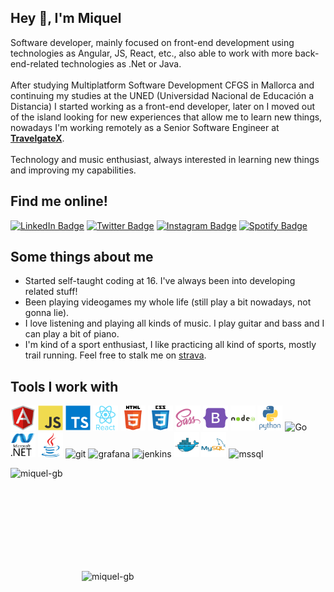 <h2>Hey 👋, I'm Miquel</h2>
<p>Software developer, mainly focused on front-end development using technologies as Angular, JS, React, etc., also able to work with more back-end-related technologies as .Net or Java.
<br/><br/>
After studying Multiplatform Software Development CFGS in Mallorca and continuing my studies at the UNED (Universidad Nacional de Educación a Distancia) I started working as a front-end developer, later on I moved out of the island looking for new experiences that allow me to learn new things, nowadays I'm working remotely as a Senior Software Engineer at <strong><a href="https://www.travelgatex.com/">TravelgateX</a></strong>.
<br/><br/>
Technology and music enthusiast, always interested in learning new things and improving my capabilities.</p>

<p>

<h2>Find me online!</h2>
<a href="https://www.linkedin.com/in/ginesbm/"><img src="https://img.shields.io/badge/-@ginesbm-0077B5?style=flat&amp;labelColor=0077B5&amp;logo=LinkedIn&amp;link=https://www.linkedin.com/in/ginesbm/" alt="LinkedIn Badge"></a> <a href="https://twitter.com/miquel_gb_"><img src="https://img.shields.io/badge/-@miquel_gb_-4E69C8?style=flat&amp;labelColor=4E69C8&amp;logo=twitter&amp;link=https://twitter.com/miquel_gb_" alt="Twitter Badge"></a>  <a href="https://www.instagram.com/miquelgb/"><img src="https://img.shields.io/badge/-@miquelgb-14c767?style=flat&amp;labelColor=14c767&amp;logo=instagram&amp;link=https://www.instagram.com/miquelgb/" alt="Instagram Badge"></a> <a href="https://open.spotify.com/user/1135710338"><img src="https://img.shields.io/badge/-@Miquel%20GB-1ED760?style=flat&amp;labelColor=fff&amp;logo=Spotify&amp;link=https://open.spotify.com/user/1135710338" alt="Spotify Badge"></a>

</p>

<h2>Some things about me</h2>
<ul>
<li>Started self-taught coding at 16. I've always been into developing related stuff!</li>
<li>Been playing videogames my whole life (still play a bit nowadays, not gonna lie).</li>
<li>I love listening and playing all kinds of music. I play guitar and bass and I can play a bit of piano.</li>
<li>I'm kind of a sport enthusiast, I like practicing all kind of sports, mostly trail running. Feel free to stalk me on <a href="https://www.strava.com/athletes/36839165">strava</a>.</li>
</ul>

<h2>Tools I work with</h2>
<p align="left">
<img src="https://raw.githubusercontent.com/devicons/devicon/master/icons/angularjs/angularjs-original.svg" alt="angular-js" title="angular-js" width="40" height="40" />
<img src="https://raw.githubusercontent.com/devicons/devicon/master/icons/javascript/javascript-original.svg" alt="javascript" title="javascript" width="40" height="40" />
<img src="https://raw.githubusercontent.com/devicons/devicon/master/icons/typescript/typescript-original.svg" alt="typescript" title="typescript" width="40" height="40" />
<img src="https://raw.githubusercontent.com/devicons/devicon/master/icons/react/react-original-wordmark.svg" alt="react" title="react" width="40" height="40" />
<img src="https://raw.githubusercontent.com/devicons/devicon/master/icons/html5/html5-original-wordmark.svg" alt="html5" title="html5" width="40" height="40" />
<img src="https://raw.githubusercontent.com/devicons/devicon/master/icons/css3/css3-original-wordmark.svg" alt="css3" title="css3" width="40" height="40" />
<img src="https://raw.githubusercontent.com/devicons/devicon/master/icons/sass/sass-original.svg" alt="sass" title="sass" width="40" height="40"/>
<img src="https://raw.githubusercontent.com/devicons/devicon/master/icons/bootstrap/bootstrap-plain.svg" alt="bootstrap" title="bootstrap" width="40" height="40" />
<img src="https://raw.githubusercontent.com/devicons/devicon/master/icons/nodejs/nodejs-original-wordmark.svg" alt="nodejs" title="nodejs" width="40" height="40" />
<img src="https://raw.githubusercontent.com/devicons/devicon/master/icons/python/python-original-wordmark.svg" alt="python" title="python" width="40" height="40" />
<img src="https://cdn.jsdelivr.net/gh/devicons/devicon/icons/go/go-original.svg" alt="Go" title="Go" width="40" height="40" />
<img src="https://raw.githubusercontent.com/devicons/devicon/master/icons/dot-net/dot-net-original-wordmark.svg" alt="dotnet" title="dotnet" width="40" height="40"/>
<img src="https://raw.githubusercontent.com/devicons/devicon/master/icons/java/java-original.svg" alt="java" title="java" width="40" height="40"/>
<img src="https://www.vectorlogo.zone/logos/git-scm/git-scm-icon.svg" alt="git" title="git" width="40" height="40"/> 
<img src="https://www.vectorlogo.zone/logos/grafana/grafana-icon.svg" alt="grafana" title="grafana" width="40" height="40"/>
<img src="https://www.vectorlogo.zone/logos/jenkins/jenkins-icon.svg" alt="jenkins" title="jenkins" width="40" height="40"/>
<img src="https://raw.githubusercontent.com/devicons/devicon/master/icons/docker/docker-original.svg" alt="Docker" title="Docker" width="40" height="40" />
<img src="https://raw.githubusercontent.com/devicons/devicon/master/icons/mysql/mysql-original-wordmark.svg" alt="mysql" title="mysql" width="40" height="40" />
<img src="https://www.svgrepo.com/show/303229/microsoft-sql-server-logo.svg" alt="mssql" title="mssql" width="40" height="40"/>
</p>

<p><img style="height: 165px; width: 390px" align="left" src="https://github-readme-stats.vercel.app/api?username=miquel-gb&show_icons=true&count_private=true" alt="miquel-gb" />
<img style="height: 165px; width: 390px" align="right" src="https://github-readme-stats.vercel.app/api/top-langs?username=miquel-gb&show_icons=true&locale=en&layout=compact" alt="miquel-gb" /></p>
